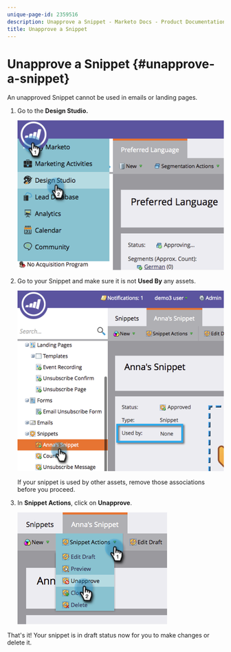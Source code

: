 ```yaml
---
unique-page-id: 2359516
description: Unapprove a Snippet - Marketo Docs - Product Documentation
title: Unapprove a Snippet
---
```


# Unapprove a Snippet {#unapprove-a-snippet}

An unapproved Snippet cannot be used in emails or landing pages.

1. Go to the **Design Studio.**

   ![](assets/image2014-9-16-10-3a41-3a18.png)

1. Go to your Snippet and make sure it is not **Used By** any assets.

   ![](assets/image2014-9-16-10-3a41-3a27.png)

   If your snippet is used by other assets, remove those associations before you proceed.

1. In **Snippet Actions**, click on **Unapprove**.

   ![](assets/image2014-9-16-10-3a41-3a54.png)

That's it! Your snippet is in draft status now for you to make changes or delete it.

